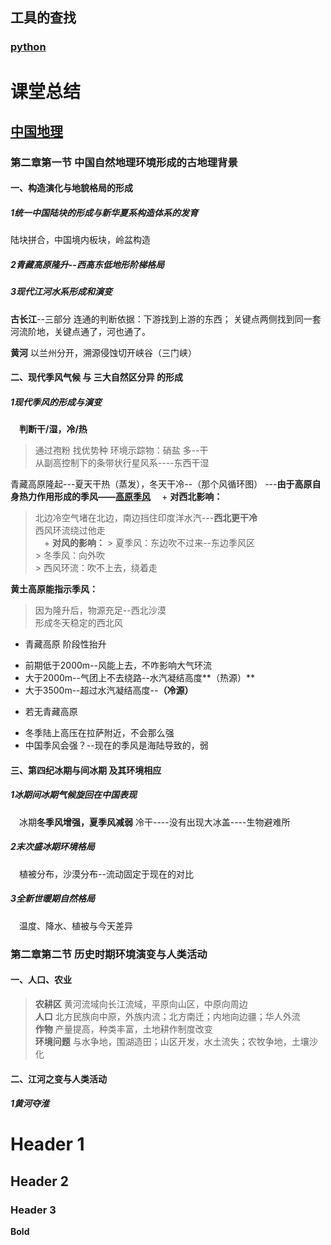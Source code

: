 ## 工具的查找 
### [python](https://github.com/lara4535/lara4535.github.io/projects/1)

# 课堂总结
## [中国地理](https://github.com/lara4535/lara4535.github.io/projects/2)  

### 第二章第一节 中国自然地理环境形成的**古地理背景**
#### 一、构造演化与地貌格局的形成
##### 1统一中国陆块的形成与新华夏系构造体系的发育
陆块拼合，中国境内板块，岭盆构造
##### 2青藏高原隆升--西高东低地形阶梯格局
##### 3现代江河水系形成和演变
  **古长江**--三部分
  连通的判断依据：下游找到上游的东西； 关键点两侧找到同一套河流阶地，关键点通了，河也通了。   
  
  **黄河** 以兰州分开，溯源侵蚀切开峡谷（三门峡）  
  
  
#### 二、现代季风气候 与 三大自然区分异 的形成
##### 1现代季风的形成与演变 
　**判断干/湿，冷/热**
> 通过孢粉
> 找优势种
> 环境示踪物：硝盐 多--干   
从副高控制下的条带状行星风系----东西干湿  
  

青藏高原隆起---夏天干热（蒸发），冬天干冷--（那个风循环图） ---**由于高原自身热力作用形成的季风——<u>高原季风</u>** 
 　+ **对西北影响：**
  > 北边冷空气堵在北边，南边挡住印度洋水汽---**西北更干冷**  
  > 西风环流绕过他走  
 　+ **对风的影响：**
     > 夏季风：东边吹不过来--东边季风区  
     > 冬季风：向外吹  
     > 西风环流：吹不上去，绕着走  
     
**黄土高原能指示季风：**
> 因为隆升后，物源充足--西北沙漠  
> 形成冬天稳定的西北风  

+ 青藏高原 阶段性抬升  
 - 前期低于2000m--风能上去，不咋影响大气环流
 - 大于2000m--气团上不去绕路--水汽凝结高度**（热源）**
 - 大于3500m--超过水汽凝结高度--**（冷源）**
+ 若无青藏高原
 - 冬季陆上高压在拉萨附近，不会那么强
 - 中国季风会强？--现在的季风是海陆导致的，弱  
 
 
#### 三、第四纪冰期与间冰期  及其环境相应
##### 1冰期间冰期气候旋回在中国表现
 　冰期**冬季风增强，夏季风减弱** 冷干----没有出现大冰盖----生物避难所
##### 2末次盛冰期环境格局 
 　植被分布，沙漠分布--流动固定于现在的对比
##### 3全新世暖期自然格局
 　温度、降水、植被与今天差异  
  
### 第二章第二节 历史时期环境演变与人类活动
#### 一、人口、农业
  > **农耕区**&#160;黄河流域向长江流域，平原向山区，中原向周边  
  > **人口**&#160;北方民族向中原，外族内流；北方南迁；内地向边疆；华人外流  
  > **作物**&#160;产量提高，种类丰富，土地耕作制度改变  
  > **环境问题**&#160;与水争地，围湖造田；山区开发，水土流失；农牧争地，土壤沙化
  
#### 二、江河之变与人类活动
##### 1黄河夺淮
  



#
#
# Header 1
## Header 2
### Header 3
**Bold** 
